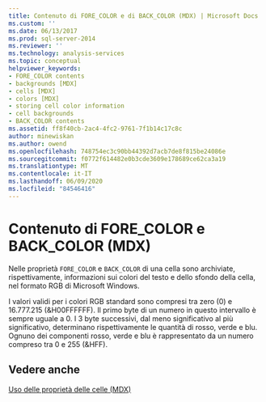 ```yaml
---
title: Contenuto di FORE_COLOR e di BACK_COLOR (MDX) | Microsoft Docs
ms.custom: ''
ms.date: 06/13/2017
ms.prod: sql-server-2014
ms.reviewer: ''
ms.technology: analysis-services
ms.topic: conceptual
helpviewer_keywords:
- FORE_COLOR contents
- backgrounds [MDX]
- cells [MDX]
- colors [MDX]
- storing cell color information
- cell backgrounds
- BACK_COLOR contents
ms.assetid: ff8f40cb-2ac4-4fc2-9761-7f1b14c17c8c
author: minewiskan
ms.author: owend
ms.openlocfilehash: 748754ec3c90bb44392d7acb7de8f815be24086e
ms.sourcegitcommit: f0772f614482e0b3cde3609e178689ce62ca3a19
ms.translationtype: MT
ms.contentlocale: it-IT
ms.lasthandoff: 06/09/2020
ms.locfileid: "84546416"
---
```

# <a name="fore_color-and-back_color-contents-mdx"></a>Contenuto di FORE_COLOR e BACK_COLOR (MDX)
  Nelle proprietà `FORE_COLOR` e `BACK_COLOR` di una cella sono archiviate, rispettivamente, informazioni sui colori del testo e dello sfondo della cella, nel formato RGB di Microsoft Windows.  
  
 I valori validi per i colori RGB standard sono compresi tra zero (0) e 16.777.215 (&H00FFFFFF). Il primo byte di un numero in questo intervallo è sempre uguale a 0. I 3 byte successivi, dal meno significativo al più significativo, determinano rispettivamente le quantità di rosso, verde e blu. Ognuno dei componenti rosso, verde e blu è rappresentato da un numero compreso tra 0 e 255 (&HFF).  
  
## <a name="see-also"></a>Vedere anche  
 [Uso delle proprietà delle celle &#40;MDX&#41;](mdx-cell-properties-using-cell-properties.md)  
  
  

